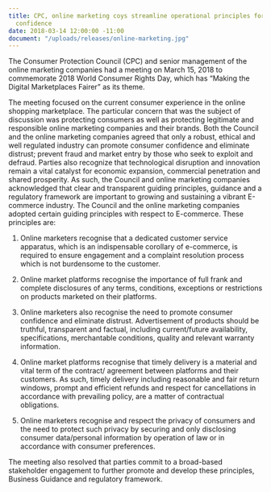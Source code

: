 ```yaml
---
title: CPC, online marketing coys streamline operational principles for enhanced consumer
  confidence
date: 2018-03-14 12:00:00 -11:00
document: "/uploads/releases/online-marketing.jpg"
---
```


The Consumer Protection Council (CPC) and senior management of the online marketing companies had a meeting on March 15, 2018 to commemorate 2018 World Consumer Rights Day, which has “Making the Digital Marketplaces Fairer” as its theme.

The meeting focused on the current consumer experience in the online shopping marketplace. The particular concern that was the subject of discussion was protecting consumers as well as protecting legitimate and responsible online marketing companies and their brands. 
Both the Council and the online marketing companies agreed that only a robust, ethical and well regulated industry can promote consumer confidence and eliminate distrust; prevent fraud and market entry by those who seek to exploit and defraud.
Parties also recognize that technological disruption and innovation remain a vital catalyst for economic expansion, commercial penetration and shared prosperity.
As such, the Council and online marketing companies acknowledged that clear and transparent guiding principles, guidance and a regulatory framework are important to growing and sustaining a vibrant E-commerce industry.
The Council and the online marketing companies adopted certain guiding principles with respect to E-commerce.
These principles are:

1. Online marketers recognise that a dedicated customer service apparatus, which is an indispensable corollary of e-commerce, is required to ensure engagement and a complaint resolution process which is not burdensome to the customer.

2. Online market platforms recognise the importance of full frank and complete disclosures of any terms, conditions, exceptions or restrictions on products marketed on their platforms.

3. Online marketers also recognise the need to promote consumer confidence and eliminate distrust. Advertisement of products should be truthful, transparent and factual, including current/future availability, specifications, merchantable conditions, quality and relevant warranty information.

4. Online market platforms recognise that timely delivery is a material and vital term of the contract/ agreement between platforms and their customers. As such, timely delivery including reasonable and fair return windows, prompt and efficient refunds and respect for cancellations in accordance with prevailing policy, are a matter of contractual obligations.

5. Online marketers recognise and respect the privacy of consumers and the need to protect such privacy by securing and only disclosing consumer data/personal information by operation of law or in accordance with consumer preferences.

The meeting also resolved that parties commit to a broad-based stakeholder engagement to further promote and develop these principles, Business Guidance and regulatory framework. 

